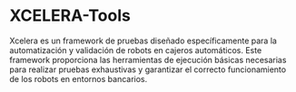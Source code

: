 # XCELERA-Tools
Xcelera es un framework de pruebas diseñado específicamente para la automatización y validación de robots en cajeros automáticos. Este framework proporciona las herramientas de ejecución básicas necesarias para realizar pruebas exhaustivas y garantizar el correcto funcionamiento de los robots en entornos bancarios.
